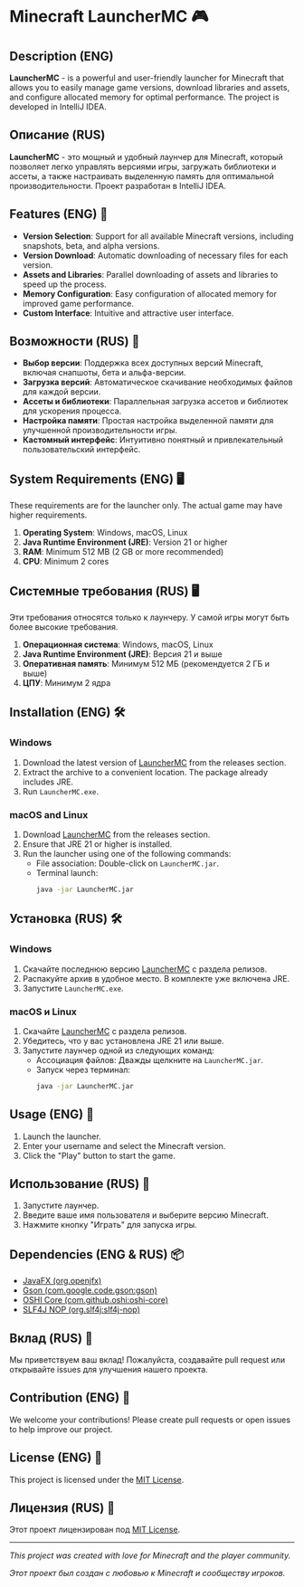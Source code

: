 # Minecraft LauncherMC 🎮

## Description (ENG)
**LauncherMC** - is a powerful and user-friendly launcher for Minecraft that allows you to easily manage game versions, download libraries and assets, and configure allocated memory for optimal performance. The project is developed in IntelliJ IDEA.

## Описание (RUS)
**LauncherMC** - это мощный и удобный лаунчер для Minecraft, который позволяет легко управлять версиями игры, загружать библиотеки и ассеты, а также настраивать выделенную память для оптимальной производительности. Проект разработан в IntelliJ IDEA.

## Features (ENG) 🚀
- **Version Selection**: Support for all available Minecraft versions, including snapshots, beta, and alpha versions.
- **Version Download**: Automatic downloading of necessary files for each version.
- **Assets and Libraries**: Parallel downloading of assets and libraries to speed up the process.
- **Memory Configuration**: Easy configuration of allocated memory for improved game performance.
- **Custom Interface**: Intuitive and attractive user interface.

## Возможности (RUS) 🚀
- **Выбор версии**: Поддержка всех доступных версий Minecraft, включая снапшоты, бета и альфа-версии.
- **Загрузка версий**: Автоматическое скачивание необходимых файлов для каждой версии.
- **Ассеты и библиотеки**: Параллельная загрузка ассетов и библиотек для ускорения процесса.
- **Настройка памяти**: Простая настройка выделенной памяти для улучшенной производительности игры.
- **Кастомный интерфейс**: Интуитивно понятный и привлекательный пользовательский интерфейс.

## System Requirements (ENG) 🖥️
These requirements are for the launcher only. The actual game may have higher requirements.
1. **Operating System**: Windows, macOS, Linux
2. **Java Runtime Environment (JRE)**: Version 21 or higher
3. **RAM**: Minimum 512 MB (2 GB or more recommended)
4. **CPU**: Minimum 2 cores

## Системные требования (RUS) 🖥️
Эти требования относятся только к лаунчеру. У самой игры могут быть более высокие требования.
1. **Операционная система**: Windows, macOS, Linux
2. **Java Runtime Environment (JRE)**: Версия 21 и выше
3. **Оперативная память**: Минимум 512 МБ (рекомендуется 2 ГБ и выше)
4. **ЦПУ**: Минимум 2 ядра

## Installation (ENG) 🛠️
### Windows
1. Download the latest version of [LauncherMC](https://github.com/rpmaster2/LauncherMC/releases) from the releases section.
2. Extract the archive to a convenient location. The package already includes JRE.
3. Run `LauncherMC.exe`.

### macOS and Linux
1. Download [LauncherMC](https://github.com/rpmaster2/LauncherMC/releases) from the releases section.
2. Ensure that JRE 21 or higher is installed.
3. Run the launcher using one of the following commands:
    - File association: Double-click on `LauncherMC.jar`.
    - Terminal launch:
      ```sh
      java -jar LauncherMC.jar
      ```

## Установка (RUS) 🛠️
### Windows
1. Скачайте последнюю версию [LauncherMC](https://github.com/rpmaster2/LauncherMC/releases) с раздела релизов.
2. Распакуйте архив в удобное место. В комплекте уже включена JRE.
3. Запустите `LauncherMC.exe`.

### macOS и Linux
1. Скачайте [LauncherMC](https://github.com/rpmaster2/LauncherMC/releases) с раздела релизов.
2. Убедитесь, что у вас установлена JRE 21 или выше.
3. Запустите лаунчер одной из следующих команд:
    - Ассоциация файлов: Дважды щелкните на `LauncherMC.jar`.
    - Запуск через терминал:
      ```sh
      java -jar LauncherMC.jar
      ```

## Usage (ENG) 📖
1. Launch the launcher.
2. Enter your username and select the Minecraft version.
3. Click the "Play" button to start the game.

## Использование (RUS) 📖
1. Запустите лаунчер.
2. Введите ваше имя пользователя и выберите версию Minecraft.
3. Нажмите кнопку "Играть" для запуска игры.

## Dependencies (ENG & RUS) 📦
- [JavaFX (org.openjfx)](https://github.com/openjdk/jfx)
- [Gson (com.google.code.gson:gson)](https://github.com/google/gson)
- [OSHI Core (com.github.oshi:oshi-core)](https://github.com/oshi/oshi)
- [SLF4J NOP (org.slf4j:slf4j-nop)](https://github.com/qos-ch/slf4j)

## Вклад (RUS) 🔧
Мы приветствуем ваш вклад! Пожалуйста, создавайте pull request или открывайте issues для улучшения нашего проекта.

## Contribution (ENG) 🔧
We welcome your contributions! Please create pull requests or open issues to help improve our project.

## License (ENG) 📄
This project is licensed under the [MIT License](LICENSE).

## Лицензия (RUS) 📄
Этот проект лицензирован под [MIT License](LICENSE).

---

_This project was created with love for Minecraft and the player community._

_Этот проект был создан с любовью к Minecraft и сообществу игроков._
